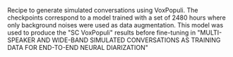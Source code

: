 Recipe to generate simulated conversations using VoxPopuli.
The checkpoints correspond to a model trained with a set of 2480 hours where only background noises were used as data augmentation.
This model was used to produce the "SC VoxPopuli" results before fine-tuning in "MULTI-SPEAKER AND WIDE-BAND SIMULATED CONVERSATIONS AS TRAINING DATA FOR END-TO-END NEURAL DIARIZATION"

